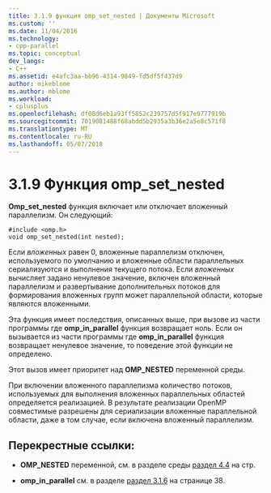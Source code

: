 ```yaml
---
title: 3.1.9 функция omp_set_nested | Документы Microsoft
ms.custom: ''
ms.date: 11/04/2016
ms.technology:
- cpp-parallel
ms.topic: conceptual
dev_langs:
- C++
ms.assetid: e4afc3aa-bb96-4314-9849-fd5df5f437d9
author: mikeblome
ms.author: mblome
ms.workload:
- cplusplus
ms.openlocfilehash: df08d6eb1a93ff5852c239757d5f917e9777919b
ms.sourcegitcommit: 7019081488f68abdd5b2935a3b36e2a5e8c571f8
ms.translationtype: MT
ms.contentlocale: ru-RU
ms.lasthandoff: 05/07/2018
---
```

# <a name="319-ompsetnested-function"></a>3.1.9 Функция omp_set_nested
**Omp_set_nested** функция включает или отключает вложенный параллелизм. Он следующий:  
  
```  
#include <omp.h>  
void omp_set_nested(int nested);  
```  
  
 Если *вложенных* равен 0, вложенные параллелизм отключен, используемого по умолчанию и вложенные области параллельных сериализуются и выполнения текущего потока. Если *вложенных* вычисляет задано ненулевое значение, включен вложенный параллелизм и развертывание дополнительных потоков для формирования вложенных групп может параллельной области, которые являются вложенными.  
  
 Эта функция имеет последствия, описанных выше, при вызове из части программы где **omp_in_parallel** функция возвращает ноль. Если он вызывается из части программы где **omp_in_parallel** функция возвращает ненулевое значение, то поведение этой функции не определено.  
  
 Этот вызов имеет приоритет над **OMP_NESTED** переменной среды.  
  
 При включении вложенного параллелизма количество потоков, используемых для выполнения вложенных параллельных областей определяется реализацией. В результате реализации OpenMP совместимые разрешены для сериализации вложенные параллельной области, даже в том случае, если включена вложенный параллелизм.  
  
## <a name="cross-references"></a>Перекрестные ссылки:  
  
-   **OMP_NESTED** переменной, см. в разделе среды [раздел 4.4](../../parallel/openmp/4-4-omp-nested.md) на стр.  
  
-   **omp_in_parallel** см. в разделе [раздел 3.1.6](../../parallel/openmp/3-1-6-omp-in-parallel-function.md) на странице 38.